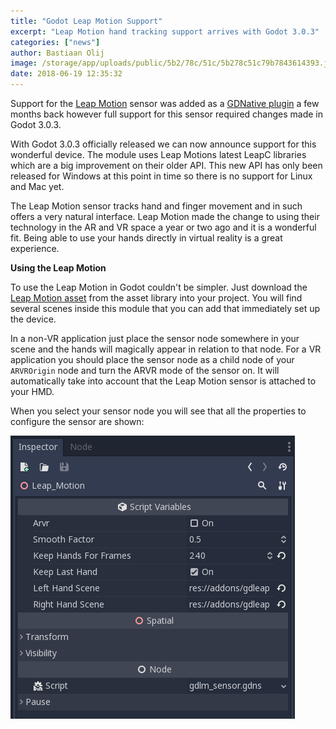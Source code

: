 ```yaml
---
title: "Godot Leap Motion Support"
excerpt: "Leap Motion hand tracking support arrives with Godot 3.0.3"
categories: ["news"]
author: Bastiaan Olij
image: /storage/app/uploads/public/5b2/78c/51c/5b278c51c79b7843614393.jpg
date: 2018-06-19 12:35:32
---
```


Support for the [Leap Motion](http://www.leapmotion.com/) sensor was added as a [GDNative plugin](https://godotengine.org/asset-library/asset/215) a few months back however full support for this sensor required changes made in Godot 3.0.3. 

With Godot 3.0.3 officially released we can now announce support for this wonderful device. The module uses Leap Motions latest LeapC libraries which are a big improvement on their older API. This new API has only been released for Windows at this point in time so there is no support for Linux and Mac yet.

The Leap Motion sensor tracks hand and finger movement and in such offers a very natural interface. Leap Motion made the change to using their technology in the AR and VR space a year or two ago and it is a wonderful fit. Being able to use your hands directly in virtual reality is a great experience.

**Using the Leap Motion**

To use the Leap Motion in Godot couldn't be simpler. Just download the [Leap Motion asset](https://godotengine.org/asset-library/asset/215) from the asset library into your project. You will find several scenes inside this module that you can add that immediately set up the device.

In a non-VR application just place the sensor node somewhere in your scene and the hands will magically appear in relation to that node.
For a VR application you should place the sensor node as a child node of your `ARVROrigin` node and turn the ARVR mode of the sensor on. It will automatically take into account that the Leap Motion sensor is attached to your HMD.

When you select your sensor node you will see that all the properties to configure the sensor are shown:

![leap_motion_property_inspector.png](/storage/app/uploads/public/5b2/78a/611/5b278a6119098012275993.png)